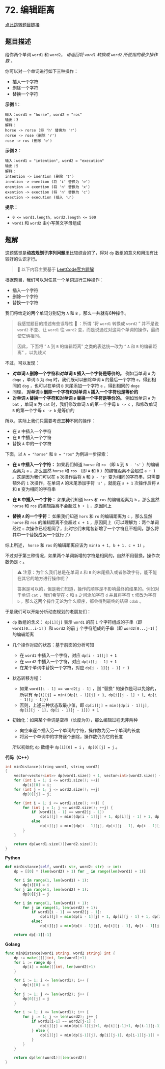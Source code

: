 # 72. 编辑距离

[点此跳转题目链接](https://leetcode.cn/problems/edit-distance/description/)

## 题目描述

给你两个单词 `word1` 和 `word2`， *请返回将 `word1` 转换成 `word2` 所使用的最少操作数* 。

你可以对一个单词进行如下三种操作：

- 插入一个字符
- 删除一个字符
- 替换一个字符

 

**示例 1：**

```
输入：word1 = "horse", word2 = "ros"
输出：3
解释：
horse -> rorse (将 'h' 替换为 'r')
rorse -> rose (删除 'r')
rose -> ros (删除 'e')
```

**示例 2：**

```
输入：word1 = "intention", word2 = "execution"
输出：5
解释：
intention -> inention (删除 't')
inention -> enention (将 'i' 替换为 'e')
enention -> exention (将 'n' 替换为 'x')
exention -> exection (将 'n' 替换为 'c')
exection -> execution (插入 'u')
```

 

**提示：**

- `0 <= word1.length, word2.length <= 500`
- `word1` 和 `word2` 由小写英文字母组成



## 题解

这题感觉是**动态规划子序列问题**里比较综合的了，得对 `dp` 数组的意义和用法有比较好的认识才行。

> :link: 以下内容主要基于 [LeetCode官方题解](https://leetcode.cn/problems/edit-distance/solutions/188223/bian-ji-ju-chi-by-leetcode-solution/) 

根据题目，我们可以对任意一个单词进行三种操作：

- 插入一个字符
- 删除一个字符
- 替换一个字符

我们将给定的两个单词分别记为 `A` 和 `B` ，那么一共就有6种操作。

> 我感觉题目的描述有些误导性 :thinking: ：所谓 “将 `word1` 转换成 `word2` ” 并不是说 `word2` 不变、让 `word1` 往 `word2` 变，而是说通过对这两个单词的操作，最终使它俩相同。
>
> 因此，下面将 “ `A` 到 `B` 的编辑距离” 之类的表达统一改为 “ `A` 和 `B` 的编辑距离” ，以免歧义

不过，可以发现：

- **对单词 `A` 删除一个字符和对单词 `B` 插入一个字符是等价的。** 例如当单词 `A` 为 `doge` ，单词 `B` 为 `dog` 时，我们既可以删除单词 `A` 的最后一个字符 `e`，得到相同的 `dog` ，也可以在单词 `B` 末尾添加一个字符 `e` ，得到相同的 `doge` 
- 同理， **对单词 `B` 删除一个字符和对单词 `A` 插入一个字符也是等价的** 
- **对单词 `A` 替换一个字符和对单词 `B` 替换一个字符是等价的。** 例如当单词 `A` 为 `bat` ，单词 `B` 为 `cat` 时，我们修改单词 `A` 的第一个字母 `b -> c` ，和修改单词 `B` 的第一个字母 `c -> b` 是等价的

所以，实际上我们只需要考虑**三种**不同的操作：

- 在 `A` 中插入一个字符
- 在 `B` 中插入一个字符
- 替换 `A` 中的一个字符

下面，以 `A = "horse"` 和 `B = "ros"` 为例进一步探索：

- **在 `A` 中插入一个字符：** 如果我们知道 `horse` 和 `ro` （即 `A` 到 `B - 's'` ）的编辑距离为 `a` ，那么显然 `horse` 和 `ros` （即 `A` 和 `B` ）的编辑距离不会超过 `a + 1` 。这是因为我们可以在 `a` 次操作后将 `A` 和 `B - 's'` 变为相同的字符串，只需要额外的 `1` 次操作，在单词 `A` 的末尾添加字符 `'s'` ，就能在 `a + 1` 次操作后将 `A` 和 `B` 变为相同的字符串

- **在 B 中插入一个字符：** 如果我们知道 `hors` 和 `ros` 的编辑距离为 `b` ，那么显然 `horse` 和 `ros` 的编辑距离不会超过 `b + 1` ，原因同上

- **替换 `A` 的一个字符：** 如果我们知道 `hors` 和 `ro` 的编辑距离为 `c` ，那么显然 `horse` 和 `ros` 的编辑距离不会超过 `c + 1` ，原因同上（可以理解为：两个单词经过 `c` 次操作已经相同了，此时它们末尾各新增了一个字符且不相同，那么将其中一个替换成另一个就行了）

综上所述， `horse` 和 `ros` 的编辑距离应该为 `min(a + 1, b + 1, c + 1)` 。

不过对于第三种情况，如果两个单词新增的字符是相同的，自然不用替换，操作次数仍是 `c` 。

> :warning: 注意：为什么我们总是在单词 `A` 和 `B` 的末尾插入或者修改字符，能不能在其它的地方进行操作呢？
>
> 答案是可以的，但是我们知道，操作的顺序是不影响最终的结果的。例如对于单词 `cat` ，我们希望在 `c` 和 `a` 之间添加字符 `d` 并且将字符 `t` 修改为字符 `b` ，那么这两个操作无论为什么顺序，都会得到最终的结果 `cdab` 。

于是我们可以开始分析动态规划的老朋友们：

- `dp` 数组的含义： `dp[i][j]` 表示 `word1` 的前 `i` 个字符组成的子串（即 `word1[0...i-1]` ）和 `word2` 的前 `j` 个字符组成的子串（即 `word2[0...j-1]` ）的编辑距离

- 几个操作对应的状态：基于前面的分析可知

  - 在 `word1` 中插入一个字符，对应 `dp[i - 1][j] + 1` 
  - 在 `word2` 中插入一个字符，对应 `dp[i][j - 1] + 1` 
  - 在某个单词中替换一个字符，对应 `dp[i - 1][j - 1] + 1` 

- 状态转移方程：

  - 如果 `word1[i - 1] == word2[j - 1]` ，则 “替换” 的操作是可以免除的，所以有 `dp[i][j] = min({dp[i - 1][j] + 1, dp[i][j - 1] + 1, dp[i - 1][j - 1]})` 
  - 否则，上述三种状态取最小值，即 `dp[i][j] = min({dp[i - 1][j], dp[i][j - 1], dp[i - 1][j - 1]}) + 1` 

- 初始化：如果某个单词是空串（长度为0），那么编辑过程无非两种

  - 向空串逐个插入另一个单词的字符，操作数为另一个单词的长度
  - 将另一个单词中的字符逐个删除，操作数仍为它的长度

  所以初始化 `dp` 数组中 `dp[i][0] = i` ， `dp[0][j] = j` 。

**代码（C++）**

```cpp
int minDistance(string word1, string word2)
{
    vector<vector<int>> dp(word1.size() + 1, vector<int>(word2.size() + 1, 0));
    for (int i = 1; i <= word1.size(); ++i)
        dp[i][0] = i;
    for (int j = 1; j <= word2.size(); ++j) 
        dp[0][j] = j;

    for (int i = 1; i <= word1.size(); ++i) {
        for (int j = 1; j <= word2.size(); ++j) {
            if (word1[i - 1] == word2[j - 1])
                dp[i][j] = min({dp[i - 1][j] + 1, dp[i][j - 1] + 1, dp[i - 1][j - 1]});
            else
                dp[i][j] = min({dp[i - 1][j], dp[i][j - 1], dp[i - 1][j - 1]}) + 1;
        }
    }

    return dp[word1.size()][word2.size()];
}
```

**Python**

```python
def minDistance(self, word1: str, word2: str) -> int:
    dp = [[0] * (len(word2) + 1) for _ in range(len(word1) + 1)]

    for i in range(1, len(word1) + 1):
        dp[i][0] = i
    for j in range(1, len(word2) + 1):
        dp[0][j] = j

    for i in range(1, len(word1) + 1):
        for j in range(1, len(word2) + 1):
            if word1[i - 1] == word2[j - 1]:
                dp[i][j] = min(dp[i - 1][j] + 1, dp[i][j - 1] + 1, dp[i - 1][j - 1])
            else:
                dp[i][j] = min(dp[i - 1][j], dp[i][j - 1], dp[i - 1][j - 1]) + 1

    return dp[-1][-1]
```

**Golang**

```go
func minDistance(word1 string, word2 string) int {
	dp := make([][]int, len(word1)+1)
	for i := range dp {
		dp[i] = make([]int, len(word2)+1)
	}

	for i := 1; i <= len(word1); i++ {
		dp[i][0] = i
	}
	for j := 1; j <= len(word2); j++ {
		dp[0][j] = j
	}

	for i := 1; i <= len(word1); i++ {
		for j := 1; j <= len(word2); j++ {
			if word1[i-1] == word2[j-1] {
				dp[i][j] = min(dp[i-1][j]+1, dp[i][j-1]+1, dp[i-1][j-1])
			} else {
				dp[i][j] = min(dp[i-1][j], dp[i][j-1], dp[i-1][j-1]) + 1
			}
		}
	}

	return dp[len(word1)][len(word2)]
}
```

